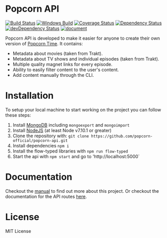 # Popcorn API

[![Build Status](https://travis-ci.org/popcorn-official/popcorn-api.svg?branch=development)](https://travis-ci.org/popcorn-official/popcorn-api)
[![Windows Build](https://img.shields.io/appveyor/ci/chrisalderson/popcorn-api/master.svg?label=windows)](https://ci.appveyor.com/project/ChrisAlderson/popcorn-api)
[![Coverage Status](https://coveralls.io/repos/github/popcorn-official/popcorn-api/badge.svg?branch=3.0.0)](https://coveralls.io/github/popcorn-official/popcorn-api?branch=3.0.0)
[![Dependency Status](https://david-dm.org/popcorn-official/popcorn-api.svg)](https://david-dm.org/popcorn-official/popcorn-api)
[![devDependency Status](https://david-dm.org/popcorn-official/popcorn-api/dev-status.svg)](https://david-dm.org/popcorn-official/popcorn-api?type=dev)
[![document](https://popcorn-official.github.io/popcorn-api/badge.svg)](https://popcorn-official.github.io/popcorn-api/source.html)

Popcorn API is developed to make it easier for anyone to create their own
version of [Popcorn Time](http://popcorntime.sh). It contains:

- Metadata about movies (taken from Trakt).
- Metadata about TV shows and individual episodes (taken from Trakt).
- Multiple quality magnet links for every episode.
- Ability to easily filter content to the user's content.
- Add content manually through the CLI.

# Installation

To setup your local machine to start working on the project you can follow
these steps:

1. Install [MongoDB](https://www.mongodb.com/) including `mongoexport` and `mongoimport`
2. Install [NodeJS](https://nodejs.org/) (at least Node v7.10.1 or greater)
3. Clone the repository with: `git clone https://github.com/popcorn-official/popcorn-api.git`
4. Install dependencies `npm i`
5. Install the flow-typed libraries with `npm run flow-typed`
6. Start the api with `npm start` and go to 'http://localhost:5000`

# Documentation

Checkout the
[manual](https://popcorn-official.github.io/popcorn-api/manual/index.html) to
find out more about this project. Or checkout the documentation for the API
routes [here](http://docs.popcornofficial.apiary.io/).

# License

MIT License

